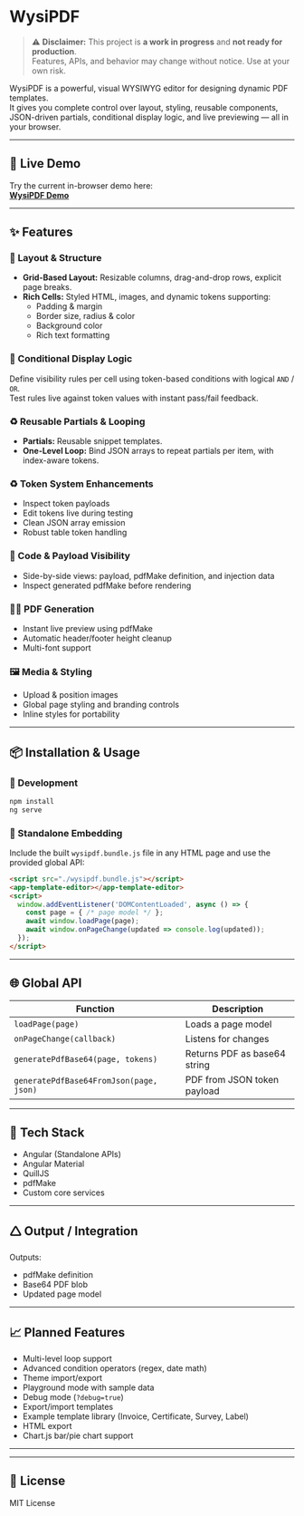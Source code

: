 # WysiPDF

> ⚠ **Disclaimer:** This project is **a work in progress** and **not ready for production**.  
> Features, APIs, and behavior may change without notice. Use at your own risk.

WysiPDF is a powerful, visual WYSIWYG editor for designing dynamic PDF templates.  
It gives you complete control over layout, styling, reusable components, JSON-driven partials, conditional display logic, and live previewing — all in your browser.

---

## 🚀 Live Demo
Try the current in-browser demo here:  
[**WysiPDF Demo**](https://jstar15.github.io/WysiPDF/)

---

## ✨ Features

### 🧹 Layout & Structure
* **Grid-Based Layout:** Resizable columns, drag-and-drop rows, explicit page breaks.
* **Rich Cells:** Styled HTML, images, and dynamic tokens supporting:
  * Padding & margin
  * Border size, radius & color
  * Background color
  * Rich text formatting

### 🧠 Conditional Display Logic
Define visibility rules per cell using token-based conditions with logical `AND` / `OR`.  
Test rules live against token values with instant pass/fail feedback.

### ♻️ Reusable Partials & Looping
* **Partials:** Reusable snippet templates.
* **One-Level Loop:** Bind JSON arrays to repeat partials per item, with index-aware tokens.

### ♻️ Token System Enhancements
* Inspect token payloads
* Edit tokens live during testing
* Clean JSON array emission
* Robust table token handling

### 🧪 Code & Payload Visibility
* Side-by-side views: payload, pdfMake definition, and injection data
* Inspect generated pdfMake before rendering

### 👨‍💼 PDF Generation
* Instant live preview using pdfMake
* Automatic header/footer height cleanup
* Multi-font support

### 🖼 Media & Styling
* Upload & position images
* Global page styling and branding controls
* Inline styles for portability

---

## 📦 Installation & Usage

### 🧪 Development
```bash
npm install
ng serve
```

### 🔌 Standalone Embedding
Include the built `wysipdf.bundle.js` file in any HTML page and use the provided global API:

```html
<script src="./wysipdf.bundle.js"></script>
<app-template-editor></app-template-editor>
<script>
  window.addEventListener('DOMContentLoaded', async () => {
    const page = { /* page model */ };
    await window.loadPage(page);
    await window.onPageChange(updated => console.log(updated));
  });
</script>
```

---

## 🌐 Global API

| Function | Description |
|----------|-------------|
| `loadPage(page)` | Loads a page model |
| `onPageChange(callback)` | Listens for changes |
| `generatePdfBase64(page, tokens)` | Returns PDF as base64 string |
| `generatePdfBase64FromJson(page, json)` | PDF from JSON token payload |

---

## 💠 Tech Stack
* Angular (Standalone APIs)
* Angular Material
* QuillJS
* pdfMake
* Custom core services

---

## 🛆 Output / Integration
Outputs:
* pdfMake definition
* Base64 PDF blob
* Updated page model

---

## 📈 Planned Features
* Multi-level loop support
* Advanced condition operators (regex, date math)
* Theme import/export
* Playground mode with sample data
* Debug mode (`?debug=true`)
* Export/import templates
* Example template library (Invoice, Certificate, Survey, Label)
* HTML export
* Chart.js bar/pie chart support

---

---

## 📄 License
MIT License
